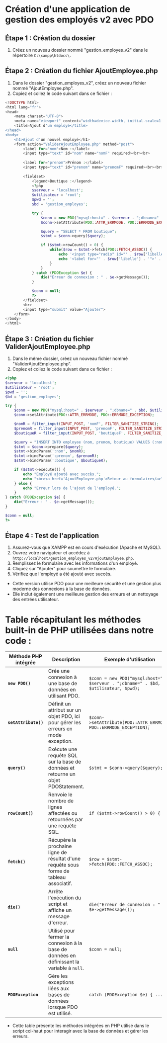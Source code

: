 # Création d'une application de gestion des employés v2 avec PDO

## Étape 1 : Création du dossier

1. Créez un nouveau dossier nommé "gestion_employes_v2" dans le répertoire `C:\xampp\htdocs\`.

## Étape 2 : Création du fichier AjoutEmployee.php

1. Dans le dossier "gestion_employes_v2", créez un nouveau fichier nommé "AjoutEmployee.php".
2. Copiez et collez le code suivant dans ce fichier :

```php
<!DOCTYPE html>
<html lang="fr">
<head>
    <meta charset="UTF-8">
    <meta name="viewport" content="width=device-width, initial-scale=1.0">
    <title>Ajout d'un employé</title>
</head>
<body>
    <h1>Ajout d'un nouvel employé</h1>
    <form action="ValiderAjoutEmployee.php" method="post">
        <label for="nom">Nom :</label>
        <input type="text" id="nom" name="nomF" required><br><br>
        
        <label for="prenom">Prénom :</label>
        <input type="text" id="prenom" name="prenomF" required><br><br>
        
        <fieldset>
            <legend>Boutique :</legend>
            <?php
            $serveur = 'localhost';
            $utilisateur = 'root';
            $pwd = '';
            $bd = 'gestion_employes';

            try {
                $conn = new PDO("mysql:host=" . $serveur . ";dbname=" . $bd, $utilisateur, $pwd);
                $conn->setAttribute(PDO::ATTR_ERRMODE, PDO::ERRMODE_EXCEPTION);

                $query = "SELECT * FROM boutique";
                $stmt = $conn->query($query);

                if ($stmt->rowCount() > 0) {
                    while($row = $stmt->fetch(PDO::FETCH_ASSOC)) {
                        echo '<input type="radio" id="' . $row['libelle'] . '" name="boutiqueF" value="' . $row['libelle'] . '" required>';
                        echo '<label for="' . $row['libelle'] . '">' . $row['libelle'] . '</label><br>';
                    }
                }
            } catch (PDOException $e) {
                die("Erreur de connexion : " . $e->getMessage());
            }

            $conn = null;
            ?>
        </fieldset>
        <br>
        <input type="submit" value="Ajouter">
    </form>
</body>
</html>
```

## Étape 3 : Création du fichier ValiderAjoutEmployee.php

1. Dans le même dossier, créez un nouveau fichier nommé "ValiderAjoutEmployee.php".
2. Copiez et collez le code suivant dans ce fichier :

```php
<?php
$serveur = 'localhost';
$utilisateur = 'root';
$pwd = '';
$bd = 'gestion_employes';

try {
    $conn = new PDO("mysql:host=" . $serveur . ";dbname=" . $bd, $utilisateur, $pwd);
    $conn->setAttribute(PDO::ATTR_ERRMODE, PDO::ERRMODE_EXCEPTION);

    $nomR = filter_input(INPUT_POST, 'nomF', FILTER_SANITIZE_STRING);
    $prenomR = filter_input(INPUT_POST, 'prenomF', FILTER_SANITIZE_STRING);
    $boutiqueR = filter_input(INPUT_POST, 'boutiqueF', FILTER_SANITIZE_STRING);

    $query = "INSERT INTO employee (nom, prenom, boutique) VALUES (:nom, :prenom, :boutique)";
    $stmt = $conn->prepare($query);
    $stmt->bindParam(':nom', $nomR);
    $stmt->bindParam(':prenom', $prenomR);
    $stmt->bindParam(':boutique', $boutiqueR);

    if ($stmt->execute()) {
        echo "Employé ajouté avec succès.";
        echo "<br><a href='AjoutEmployee.php'>Retour au formulaire</a>";
    } else {
        echo "Erreur lors de l'ajout de l'employé.";
    }
} catch (PDOException $e) {
    die("Erreur : " . $e->getMessage());
}

$conn = null;
?>
```

## Étape 4 : Test de l'application

1. Assurez-vous que XAMPP est en cours d'exécution (Apache et MySQL).
2. Ouvrez votre navigateur et accédez à `http://localhost/gestion_employes_v2/AjoutEmployee.php`.
3. Remplissez le formulaire avec les informations d'un employé.
4. Cliquez sur "Ajouter" pour soumettre le formulaire.
5. Vérifiez que l'employé a été ajouté avec succès.

- Cette version utilise PDO pour une meilleure sécurité et une gestion plus moderne des connexions à la base de données. 
- Elle inclut également une meilleure gestion des erreurs et un nettoyage des entrées utilisateur.



# Table récapitulant les méthodes **built-in** de PHP utilisées dans notre code :

| Méthode PHP intégrée      | Description                                                                                       | Exemple d'utilisation                                             |
|---------------------------|---------------------------------------------------------------------------------------------------|-------------------------------------------------------------------|
| **`new PDO()`**            | Crée une connexion à une base de données en utilisant PDO.                                         | `$conn = new PDO("mysql:host=" . $serveur . ";dbname=" . $bd, $utilisateur, $pwd);` |
| **`setAttribute()`**       | Définit un attribut sur un objet PDO, ici pour gérer les erreurs en mode exception.                | `$conn->setAttribute(PDO::ATTR_ERRMODE, PDO::ERRMODE_EXCEPTION);`  |
| **`query()`**              | Exécute une requête SQL sur la base de données et retourne un objet PDOStatement.                  | `$stmt = $conn->query($query);`                                   |
| **`rowCount()`**           | Renvoie le nombre de lignes affectées ou retournées par une requête SQL.                           | `if ($stmt->rowCount() > 0) {`                                    |
| **`fetch()`**              | Récupère la prochaine ligne de résultat d'une requête sous forme de tableau associatif.            | `$row = $stmt->fetch(PDO::FETCH_ASSOC);`                          |
| **`die()`**                | Arrête l'exécution du script et affiche un message d'erreur.                                       | `die("Erreur de connexion : " . $e->getMessage());`                |
| **`null`**                 | Utilisé pour fermer la connexion à la base de données en définissant la variable à `null`.         | `$conn = null;`                                                   |
| **`PDOException`**         | Gère les exceptions liées aux bases de données lorsque PDO est utilisé.                           | `catch (PDOException $e) { ... }`                                 |

- Cette table présente les méthodes intégrées en PHP utilisé dans le script cci-haut pour interagir avec la base de données et gérer les erreurs.
